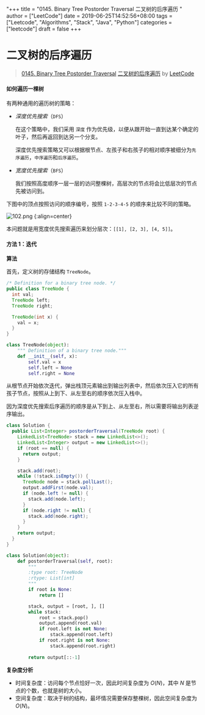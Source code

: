 "+++
title = "0145. Binary Tree Postorder Traversal 二叉树的后序遍历 "
author = ["LeetCode"]
date = 2019-06-25T14:52:56+08:00
tags = ["Leetcode", "Algorithms", "Stack", "Java", "Python"]
categories = ["leetcode"]
draft = false
+++

# 二叉树的后序遍历

> [0145. Binary Tree Postorder Traversal](https://leetcode-cn.com/problems/binary-tree-postorder-traversal/)
> [二叉树的后序遍历](https://leetcode-cn.com/problems/binary-tree-postorder-traversal/solution/er-cha-shu-de-hou-xu-bian-li-by-leetcode/) by [LeetCode](https://leetcode-cn.com/u/leetcode/)

#### 如何遍历一棵树

有两种通用的遍历树的策略：

* *深度优先搜索*（`DFS`）

  在这个策略中，我们采用 `深度` 作为优先级，以便从跟开始一直到达某个确定的叶子，然后再返回到达另一个分支。

  深度优先搜索策略又可以根据根节点、左孩子和右孩子的相对顺序被细分为`先序遍历`，`中序遍历`和`后序遍历`。

* *宽度优先搜索*（`BFS`）

  我们按照高度顺序一层一层的访问整棵树，高层次的节点将会比低层次的节点先被访问到。

下图中的顶点按照访问的顺序编号，按照 `1-2-3-4-5` 的顺序来比较不同的策略。

![102.png](https://pic.leetcode-cn.com/8e21fed563ab0c9564fb6aaba01934ee6986e0097af51e21e792bee1f4eef4d4-102.png)
{:align=center}

本问题就是用宽度优先搜索遍历来划分层次：`[[1], [2, 3], [4, 5]]`。

#### 方法 1：迭代

**算法**

首先，定义树的存储结构 `TreeNode`。

```Java
/* Definition for a binary tree node. */
public class TreeNode {
  int val;
  TreeNode left;
  TreeNode right;

  TreeNode(int x) {
    val = x;
  }
}
```

```Python
class TreeNode(object):
    """ Definition of a binary tree node."""
    def __init__(self, x):
        self.val = x
        self.left = None
        self.right = None
```

从根节点开始依次迭代，弹出栈顶元素输出到输出列表中，然后依次压入它的所有孩子节点，按照从上到下、从左至右的顺序依次压入栈中。

因为深度优先搜索后序遍历的顺序是从下到上、从左至右，所以需要将输出列表逆序输出。

```Java
class Solution {
  public List<Integer> postorderTraversal(TreeNode root) {
    LinkedList<TreeNode> stack = new LinkedList<>();
    LinkedList<Integer> output = new LinkedList<>();
    if (root == null) {
      return output;
    }

    stack.add(root);
    while (!stack.isEmpty()) {
      TreeNode node = stack.pollLast();
      output.addFirst(node.val);
      if (node.left != null) {
        stack.add(node.left);
      }
      if (node.right != null) {
        stack.add(node.right);
      }
    }
    return output;
  }
}
```

```Python
class Solution(object):
    def postorderTraversal(self, root):
        """
        :type root: TreeNode
        :rtype: List[int]
        """
        if root is None:
            return []

        stack, output = [root, ], []
        while stack:
            root = stack.pop()
            output.append(root.val)
            if root.left is not None:
                stack.append(root.left)
            if root.right is not None:
                stack.append(root.right)
                
        return output[::-1]
```

**复杂度分析**

* 时间复杂度：访问每个节点恰好一次，因此时间复杂度为 $O(N)$，其中 $N$ 是节点的个数，也就是树的大小。
* 空间复杂度：取决于树的结构，最坏情况需要保存整棵树，因此空间复杂度为 $O(N)$。